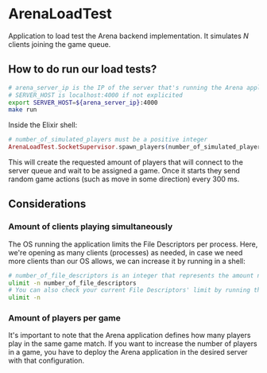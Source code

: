 # ArenaLoadTest

Application to load test the Arena backend implementation. It simulates *N* clients joining the game queue.

## How to do run our load tests?

```bash
# arena_server_ip is the IP of the server that's running the Arena application
# SERVER_HOST is localhost:4000 if not explicited
export SERVER_HOST=${arena_server_ip}:4000
make run
```

Inside the Elixir shell:
```elixir
# number_of_simulated_players must be a positive integer
ArenaLoadTest.SocketSupervisor.spawn_players(number_of_simulated_players)
```

This will create the requested amount of players that will connect to the server queue and wait to be assigned a
game.
Once it starts they send random game actions (such as move in some direction) every 300 ms.

## Considerations

### Amount of clients playing simultaneously
The OS running the application limits the File Descriptors per process. Here, we're opening as many clients (processes) as needed, in case we need more clients than our OS allows, we can increase it by running in a shell:
```bash
# number_of_file_descriptors is an integer that represents the amount needed
ulimit -n number_of_file_descriptors
# You can also check your current File Descriptors' limit by running the following
ulimit -n
```

### Amount of players per game
It's important to note that the Arena application defines how many players play in the same game match. If you want to increase the number of players in a game, you have to deploy the Arena application in the desired server with that configuration.
